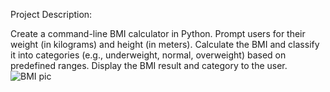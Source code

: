 Project Description:

 Create a command-line BMI calculator in Python. Prompt users for their weight (in kilograms) and height (in meters). Calculate the BMI and classify it into categories (e.g., underweight, normal, overweight) based on predefined ranges. Display the BMI result and category to the user.
 ![BMI pic](https://github.com/user-attachments/assets/4d74c51a-3ff3-402f-beff-439604cdba4e)
